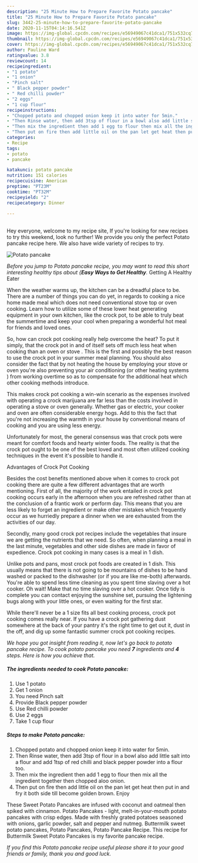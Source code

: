 ```yaml
---
description: "25 Minute How to Prepare Favorite Potato pancake"
title: "25 Minute How to Prepare Favorite Potato pancake"
slug: 3442-25-minute-how-to-prepare-favorite-potato-pancake
date: 2020-11-15T04:14:16.541Z
image: https://img-global.cpcdn.com/recipes/e56949067c41dca1/751x532cq70/potato-pancake-recipe-main-photo.jpg
thumbnail: https://img-global.cpcdn.com/recipes/e56949067c41dca1/751x532cq70/potato-pancake-recipe-main-photo.jpg
cover: https://img-global.cpcdn.com/recipes/e56949067c41dca1/751x532cq70/potato-pancake-recipe-main-photo.jpg
author: Pauline Ward
ratingvalue: 3.8
reviewcount: 14
recipeingredient:
- "1 potato"
- "1 onion"
- "Pinch salt"
- " Black pepper powder"
- " Red chilli powder"
- "2 eggs"
- "1 cup flour"
recipeinstructions:
- "Chopped potato and chopped onion keep it into water for 5min."
- "Then Rinse water, then add 3tsp of flour in a bowl also add little salt into a flour and add 1tsp of red chilli and black pepper powder into a flour too."
- "Then mix the ingredient then add 1 egg to flour then mix all the ingredient together then chopped aloo onion."
- "Then put on fire then add little oil on the pan let get heat then put in and fry it both side till become golden brown. Enjoy"
categories:
- Recipe
tags:
- potato
- pancake

katakunci: potato pancake 
nutrition: 151 calories
recipecuisine: American
preptime: "PT23M"
cooktime: "PT32M"
recipeyield: "2"
recipecategory: Dinner

---
```

<br>
Hey everyone, welcome to my recipe site, If you're looking for new recipes to try this weekend, look no further! We provide you only the perfect Potato pancake recipe here. We also have wide variety of recipes to try.
<br>


![Potato pancake](https://img-global.cpcdn.com/recipes/e56949067c41dca1/751x532cq70/potato-pancake-recipe-main-photo.jpg)

<i>Before you jump to Potato pancake recipe, you may want to read this short interesting healthy tips about {<strong>Easy Ways to Get Healthy</strong>.</i>
Getting A Healthy Eater


When the weather warms up, the kitchen can be a dreadful place to be. There are a number of things you can do yet, in regards to cooking a nice home made meal which does not need conventional stove top or oven cooking. Learn how to utilize some of these lower heat generating equipment in your own kitchen, like the crock pot, to be able to truly beat the summertime and keep your cool when preparing a wonderful hot meal for friends and loved ones.

So, how can crock pot cooking really help overcome the heat? To put it simply, that the crock pot in and of itself sets off much less heat when cooking than an oven or stove . This is the first and possibly the best reason to use the crock pot in your summer meal planning. You should also consider the fact that by not heating the house by employing your stove or oven you're also preventing your air conditioning (or other heating systems ) from working overtime so as to compensate for the additional heat which other cooking methods introduce.

This makes crock pot cooking a win-win scenario as the expenses involved with operating a crock marijuana are far less than the costs involved in operating a stove or oven generally. Whether gas or electric, your cooker and oven are often considerable energy hogs. Add to this the fact that you're not increasing the warmth in your house by conventional means of cooking and you are using less energy.

Unfortunately for most, the general consensus was that crock pots were meant for comfort foods and hearty winter foods.  The reality is that the crock pot ought to be one of the best loved and most often utilized cooking techniques in the event it's possible to handle it.  

Advantages of Crock Pot Cooking

Besides the cost benefits mentioned above when it comes to crock pot cooking there are quite a few different advantages that are worth mentioning. First of all, the majority of the work entailed in crock pot cooking occurs early in the afternoon when you are refreshed rather than at the conclusion of a frantic work or perform day. This means that you are less likely to forget an ingredient or make other mistakes which frequently occur as we hurriedly prepare a dinner when we are exhausted from the activities of our day.

Secondly, many good crock pot recipes include the vegetables that insure we are getting the nutrients that we need. So often, when planning a meal in the last minute, vegetables and other side dishes are made in favor of expedience. Crock pot cooking in many cases is a meal in 1 dish.

 Unlike pots and pans, most crock pot foods are created in 1 dish. This usually means that there is not going to be mountains of dishes to be hand washed or packed to the dishwasher (or if you are like me-both) afterwards. You're able to spend less time cleaning as you spent time slaving over a hot cooker. Oh wait! Make that no time slaving over a hot cooker. Once tidy is complete you can contact enjoying the sunshine set, pursuing the lightening bugs along with your little ones, or even waiting for the first star.

While there'll never be a 1 size fits all best cooking process, crock pot cooking comes really near. If you have a crock pot gathering dust somewhere at the back of your pantry it's the right time to get out it, dust in the off, and dig up some fantastic summer crock pot cooking recipes.


<i>We hope you got insight from reading it, now let's go back to potato pancake recipe. To cook potato pancake you need <strong>7</strong> ingredients and <strong>4</strong> steps. Here is how you achieve that.
</i>

##### The ingredients needed to cook Potato pancake:

1. Use 1 potato
1. Get 1 onion
1. You need Pinch salt
1. Provide  Black pepper powder
1. Use  Red chilli powder
1. Use 2 eggs
1. Take 1 cup flour


##### Steps to make Potato pancake:

1. Chopped potato and chopped onion keep it into water for 5min.
1. Then Rinse water, then add 3tsp of flour in a bowl also add little salt into a flour and add 1tsp of red chilli and black pepper powder into a flour too.
1. Then mix the ingredient then add 1 egg to flour then mix all the ingredient together then chopped aloo onion.
1. Then put on fire then add little oil on the pan let get heat then put in and fry it both side till become golden brown. Enjoy


These Sweet Potato Pancakes are infused with coconut and oatmeal then spiked with cinnamon. Potato Pancakes - light, melt-in-your-mouth potato pancakes with crisp edges. Made with freshly grated potatoes seasoned with onions, garlic powder, salt and pepper and nutmeg. Buttermilk sweet potato pancakes, Potato Pancakes, Potato Pancake Recipe. This recipe for Buttermilk Sweet Potato Pancakes is my favorite pancake recipe. 

<i>If you find this Potato pancake recipe useful please share it to your good friends or family, thank you and good luck.</i>
